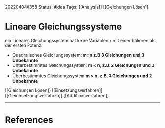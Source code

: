 202204040358
Status: #idea
Tags: [[Analysis]] [[Gleichungen Lösen]]

# Lineare Gleichungssysteme
ein Lineares Gleichungssystem hat keine Variablen x mit einer höheren als der ersten Potenz.


- Quadratisches Gleichungssystem:
**m=n z.B 3 Gleichungen und 3 Unbekannte**
- Unterbestimmtes Gleichungssystem:
**m < n, z.B. 2 Gleichungen und 3 Unbekannte**
- Überbestimmtes Gleichungssystem
**m > n, z.B. 3 Gleichungen und 2 Unbekannte**

[[Gleichungen Lösen]]
[[Einsetzungsverfahren]]
[[Gleichsetzungsverfahren]]
[[Additionsverfahren]]



___
# References
